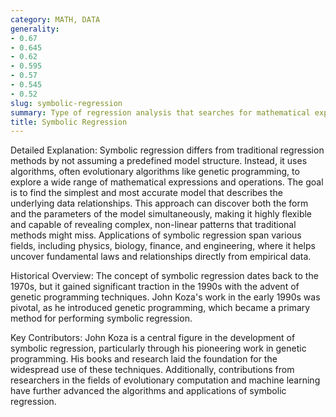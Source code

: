 ```yaml
---
category: MATH, DATA
generality:
- 0.67
- 0.645
- 0.62
- 0.595
- 0.57
- 0.545
- 0.52
slug: symbolic-regression
summary: Type of regression analysis that searches for mathematical expressions to best fit a given set of data points.
title: Symbolic Regression
---
```


Detailed Explanation: Symbolic regression differs from traditional regression methods by not assuming a predefined model structure. Instead, it uses algorithms, often evolutionary algorithms like genetic programming, to explore a wide range of mathematical expressions and operations. The goal is to find the simplest and most accurate model that describes the underlying data relationships. This approach can discover both the form and the parameters of the model simultaneously, making it highly flexible and capable of revealing complex, non-linear patterns that traditional methods might miss. Applications of symbolic regression span various fields, including physics, biology, finance, and engineering, where it helps uncover fundamental laws and relationships directly from empirical data.

Historical Overview: The concept of symbolic regression dates back to the 1970s, but it gained significant traction in the 1990s with the advent of genetic programming techniques. John Koza's work in the early 1990s was pivotal, as he introduced genetic programming, which became a primary method for performing symbolic regression.

Key Contributors: John Koza is a central figure in the development of symbolic regression, particularly through his pioneering work in genetic programming. His books and research laid the foundation for the widespread use of these techniques. Additionally, contributions from researchers in the fields of evolutionary computation and machine learning have further advanced the algorithms and applications of symbolic regression.